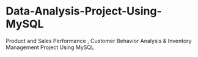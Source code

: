 # Data-Analysis-Project-Using-MySQL
Product and Sales Performance , Customer Behavior Analysis &amp; Inventory Management Project Using MySQL
